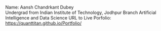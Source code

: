 Name: Aansh Chandrkant Dubey  
Undergrad from Indian Institute of Technology, Jodhpur
Branch Artificial Intelligence and Data Science
URL to Live Porfolio: https://quanttitan.github.io/Portfolio/
